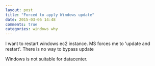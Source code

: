 ```yaml
---
layout: post
title: "Forced to apply Windows update"
date: 2015-03-05 14:48
comments: true
categories: windows why
---
```


I want to restart windows ec2 instance. MS forces me to 'update and restart'. There is no way to bypass update 

Windows is not suitable for datacenter.
